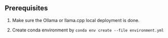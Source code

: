 
## Prerequisites

1. Make sure the Ollama or llama.cpp local deployment is done.

2. Create conda environment by `conda env create --file environment.yml`
